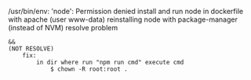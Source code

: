 /usr/bin/env: 'node': Permission denied
    install and run node in dockerfile with apache (user www-data)
    reinstalling node with package-manager (instead of NVM) resolve problem


    &&
    (NOT RESOLVE)
        fix: 
            in dir where run "npm run cmd" execute cmd
                $ chown -R root:root .

